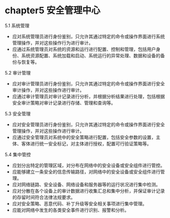 # chapter5 安全管理中心

5.1 系统管理
- 应对系统管理员进行身份鉴别，只允许其通过特定的命令或操作界面进行系统管理操作，并对这些操作行为进行审计。
- 应通过系统管理员对系统的资源和运行进行配置、控制和管理，包括用户身份、系统资源配置、系统加载和启动、系统运行的异常处理、数据和设备的备份与恢复等。

5.2 审计管理
- 应对审计管理员进行身份鉴别，只允许其通过特定的命令或操作界面进行安全审计操作，并对这些操作进行审计。
- 应通过审计管理员对审计记录进行分析，并根据分析结果进行处理，包括根据安全审计策略对审计记录进行存储、管理和查询等。

5.3 安全管理
- 应对安全管理员进行身份鉴别，只允许其通过特定的命令或操作界面进行安全管理操作，并对这些操作进行审计。
- 应通过安全管理员对系统中的安全策略进行配置，包括安全参数的设置，主体、客体进行统一安全标记，对主体进行授权，配置可行验证策略等。

5.4 集中管控
- 应划分出特定的管理区域，对分布在网络中的安全设备或安全组件进行管控。
- 应能够建立一条安全的信息传输路径，对网络中的安全设备或安全组件进行管理。
- 应对网络链路、安全设备、网络设备和服务器等的运行状况进行集中检测。
- 应对分散在各个设备上的审计数据进行收集汇总和集中分析，并保证审计记录的存留时间符合法律法规要求。
- 应对安全策略、恶意代码、补丁升级等安全相关事项进行集中管理。
- 应能对网络中发生的各类安全事件进行识别、报警和分析。